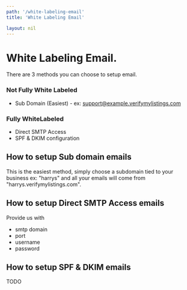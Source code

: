 ```yaml
---
path: '/white-labeling-email'
title: 'White Labeling Email'

layout: nil
---
```


# White Labeling Email.

There are 3 methods you can choose to setup email.

### Not Fully White Labeled

* Sub Domain (Easiest) - ex: support@example.verifymylistings.com

### Fully WhiteLabeled

* Direct SMTP Access
* SPF & DKIM configuration

## How to setup Sub domain emails 
This is the easiest method, simply choose a subdomain tied to your business ex: "harrys" and all your emails will come from "harrys.verifymylistings.com".


## How to setup Direct SMTP Access emails

Provide us with

* smtp domain
* port
* username
* password



## How to setup SPF & DKIM emails
TODO